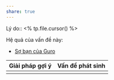 ```yaml
---
share: true
---
```

Lý do:: <% tp.file.cursor() %>

Hệ quả của vấn đề này:
- [Sợ bạn của Guro](../../N%E1%BB%97i%20s%E1%BB%A3/X%C3%A3%20h%E1%BB%99i/S%E1%BB%A3%20b%E1%BA%A1n%20c%E1%BB%A7a%20Guro.md)


| Giải pháp gợi ý | Vấn đề phát sinh |
| --------------- | ---------------- |
|                 |                  |
